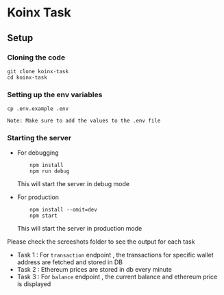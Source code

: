 # Koinx Task

## Setup

### Cloning the code

```
git clone koinx-task
cd koinx-task
```

### Setting up the env variables

```
cp .env.example .env
```

    Note: Make sure to add the values to the .env file

### Starting the server

-   For debugging

    ```
        npm install
        npm run debug
    ```

    This will start the server in debug mode

-   For production

    ```
        npm install --omit=dev
        npm start
    ```

    This will start the server in production mode
    
 Please check the screeshots folder to see the output for each task 
 
 -  Task 1 : For `transaction` endpoint , the transactions for specific wallet address are fetched and stored in DB
 -  Task 2 : Ethereum prices are stored in db every minute
 -  Task 3 : For `balance` endpoint , the current balance and ethereum price is displayed


